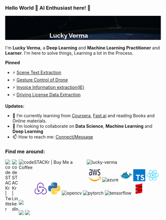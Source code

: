 ### Hello World 👋 AI Enthusiast here! 🤖

<img src="./assets/lucky-cover.png" alt="aws"/>

I'm **Lucky Verma**, a **Deep Learning** and **Machine Learning** **Practitioner** and **Learner**. I'm here to solve things, Learning a lot in the Process.

**Pinned**

- ⚡ [Scene Text Extraction](https://github.com/lucky-verma/Scene-Text-Detection)
- ⚡ [Gesture Control of Drone](https://github.com/lucky-verma/GCOD)
- ⚡ [Invoice Information extraction(IE)](https://github.com/lucky-verma/Invoice-Data-Extraction)
- ⚡ [Driving License Data Extraction](https://github.com/lucky-verma/US-Driver-License-data-extraction)
<!-- - ⚡ [Camera to Face Distance](https://github.com/lucky-verma/camera-to-face-distance) -->

**Updates:**

- 🌱 I’m currently learning from [Coursera](https://www.coursera.org/), [Fast.ai](https://course.fast.ai/#) and reading Books and Online materials.
- 👯 I’m looking to collaborate on **Data Science**, **Machine Learning** and **Deep Learning**
- 📫 How to reach me: [Connect/Message](https://www.linkedin.com/in/lucky-verma/)

### **Find me around:**

[<img align="left" alt="codeSTACKr | Twitter" width="22px" src="https://cdn.jsdelivr.net/npm/simple-icons@v3/icons/twitter.svg" />][twitter]
[<img align="left" alt="codeSTACKr | LinkedIn" width="22px" src="https://cdn.jsdelivr.net/npm/simple-icons@v3/icons/linkedin.svg" />][linkedin]
[<img align="left" alt="codeSTACKr | Buy Me a Coffee" width="220px" src="https://user-images.githubusercontent.com/63258138/220829328-8993399c-aad0-41a3-a6cc-5140ba8ad914.png" />][black_bmc]


[black_bmc]: https://www.buymeacoffee.com/luckyverma
[linkedin]: https://www.linkedin.com/in/lucky-verma/
[twitter]: https://twitter.com/luckieverma/

<p align="left"> <img src="https://komarev.com/ghpvc/?username=lucky-verma" alt="lucky-verma" /> </p>

<p align="center">
  <img src="./icons/aws.svg" alt="aws" width="40" height="40"/> 
  <img src="https://www.vectorlogo.zone/logos/microsoft_azure/microsoft_azure-icon.svg" alt="azure" width="40" height="40"/> 
  <img src="./icons/docker.svg" alt="docker" width="40" height="40"/> 
  <img src="./icons/typescript.svg" alt="typescript" width="40" height="40"/>
  <img src="./icons/react.svg" alt="react" width="40" height="40"/> 
  <img src="./icons/redux.svg" alt="redux" width="40" height="40"/>
  <img src="./icons/python.svg" alt="python" width="40" height="40"/>
  <img src="https://www.vectorlogo.zone/logos/opencv/opencv-icon.svg" alt="opencv" width="40" height="40"/> 
  <img src="https://www.vectorlogo.zone/logos/pytorch/pytorch-icon.svg" alt="pytorch" width="40" height="40"/>
  <img src="https://www.vectorlogo.zone/logos/tensorflow/tensorflow-icon.svg" alt="tensorflow" width="40" height="40"/> 
  <img src="./icons/scala.svg" alt="scala" width="40" height="40"/>
</p>

<!-- ### **Language and Tools**

![Top Languages](https://github-readme-stats.vercel.app/api/top-langs/?username=lucky-verma&theme=radical)
![Lucky's GitHub Stats](https://github-readme-stats.vercel.app/api?username=lucky-verma&hide=prs,issues,contribs?username=lucky-verma&count_private=true?username=lucky-verma&show_icons=true&theme=radical) -->

![](https://github-profile-summary-cards.vercel.app/api/cards/profile-details?username=lucky-verma&theme=github_dark)

![](https://github-profile-summary-cards.vercel.app/api/cards/repos-per-language?username=lucky-verma&theme=github_dark)
![](https://github-profile-summary-cards.vercel.app/api/cards/stats?username=lucky-verma&theme=github_dark)

<!--
**lucky-verma/lucky-verma** is a ✨ _special_ ✨ repository because its `README.md` (this file) appears on your GitHub profile.

Here are some ideas to get you started:
- 🔭 I’m currently working as a Developer Internship at [**Information and Language Processing Research Lab**](https://ilprl.ku.edu.np/)
- 🔭 I’m currently working on ...
- 🌱 I’m currently learning ...
- 👯 I’m looking to collaborate on ...
- 🤔 I’m looking for help with ...
- 💬 Ask me about ...
- 📫 How to reach me: ...
- 😄 Pronouns: ...
- ⚡ Fun fact: ...

<img src = "https://media.giphy.com/media/SKab6E8Qeg7sY/giphy.gif" width="320" height="200">
-->
